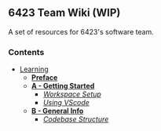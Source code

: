 ## 6423 Team Wiki (WIP)
A set of resources for 6423's software team.

### Contents
* [Learning]()
  * **[Preface](Learning/Preface.md)**
  * **[A - Getting Started]()**
    * *[Workspace Setup]()*
    * *[Using VScode]()*
  * **[B - General Info]()**
    * *[Codebase Structure]()*